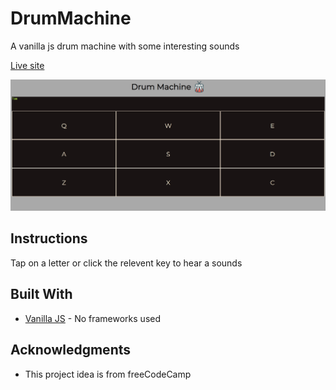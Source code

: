 # DrumMachine
A vanilla js drum machine with some interesting sounds

[Live site](https://jimryan.eu/DrumMachine/)  

![](drums.gif)  

## Instructions

Tap on a letter or click the relevent key to hear a sounds

## Built With

* [Vanilla JS](https://developer.mozilla.org/en-US/docs/Web/JavaScript) - No frameworks used  


## Acknowledgments

* This project idea is from freeCodeCamp    
